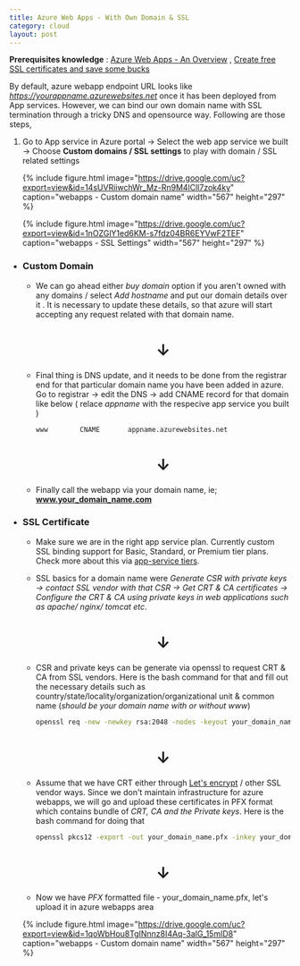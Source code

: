 ```yaml
---
title: Azure Web Apps - With Own Domain & SSL
category: cloud
layout: post
---
```


**Prerequisites knowledge** : [Azure Web Apps - An Overview](https://www.beadevops.com/cloud/2018/06/20/azure-webapps/) , [Create free SSL certificates and save some bucks](https://letsencrypt.org/getting-started/)

By default, azure webapp endpoint URL looks like *https://yourappname.azurewebsites.net* once it has been deployed from App services. However, we can bind our own domain name with SSL termination through a tricky DNS and opensource way. Following are those steps,

1) Go to App service in Azure portal -> Select the web app service we built -> Choose **Custom domains / SSL settings** to play with domain / SSL related settings

   {% include figure.html image="https://drive.google.com/uc?export=view&id=14sUVRiiwchWr_Mz-Rn9M4lCll7zok4ky" caption="webapps - Custom domain name" width="567" height="297" %}

   {% include figure.html image="https://drive.google.com/uc?export=view&id=1nOZGlY1ed6KM-s7fdz04BR6EYVwF2TEF" caption="webapps - SSL Settings" width="567" height="297" %}  


- ### Custom Domain
    - We can go ahead either *buy domain* option if you aren't owned with any domains / select *Add hostname* and put our domain details over it . It is necessary to update these details, so that azure will start accepting any request related with that domain name.
        <center><h1>&darr;</h1></center>    
    - Final thing is DNS update, and it needs to be done from the registrar end for that particular domain name you have been added in azure. Go to registrar -> edit the DNS -> add CNAME record for that domain like below ( relace *appname* with the respecive app service you built )

        ```text
        www        CNAME       appname.azurewebsites.net
        ```
        <center><h1>&darr;</h1></center>
    - Finally call the webapp via your domain name, ie; **www.your_domain_name.com**

- ### SSL Certificate
    - Make sure we are in the right app service plan. Currently custom SSL binding support for Basic, Standard, or Premium tier plans. Check more about this via [app-service tiers](https://azure.microsoft.com/en-us/pricing/details/app-service/windows/).

    - SSL basics for a domain name were *Generate CSR with private keys -> contact SSL vendor with that CSR -> Get CRT & CA certificates -> Configure the CRT & CA using private keys in web applications such as apache/ nginx/ tomcat etc*.
        <center><h1>&darr;</h1></center>
    - CSR and private keys can be generate via openssl to request CRT & CA from SSL vendors. Here is the bash command for that and fill out the necessary details such as country/state/locality/organization/organizational unit & common name (*should be your domain name with or without www*)
        ```bash
        openssl req -new -newkey rsa:2048 -nodes -keyout your_domain_name.key -out your_domain_name.csr
        ```
        <center><h1>&darr;</h1></center>
    - Assume that we have CRT either through [Let's encrypt](https://letsencrypt.org/getting-started/) / other SSL vendor ways. Since we don't maintain infrastructure for azure webapps, we will go and upload these certificates in PFX format which contains bundle of *CRT, CA and the Private keys*. Here is the bash command for doing that
        ```bash
        openssl pkcs12 -export -out your_domain_name.pfx -inkey your_domain_name.key -in your_domain_name.crt -certfile CA_your_domain_name.crt
        ```
        <center><h1>&darr;</h1></center>
    - Now we have *PFX* formatted file - your_domain_name.pfx, let's upload it in azure webapps area

    {% include figure.html image="https://drive.google.com/uc?export=view&id=1qoWbHou8TgINnnz8I4Aq-3aIG_15mID8" caption="webapps - Custom domain name" width="567" height="297" %}

    
